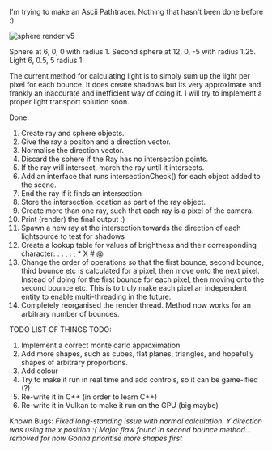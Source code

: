 I'm trying to make an Ascii Pathtracer. Nothing that hasn't been done before :)

![sphere render v5](https://github.com/Fullyverified/ASCII_PathTracer/assets/138776324/b26e0b26-7980-4926-b019-555dbdfc9e55)

Sphere at 6, 0, 0 with radius 1. Second sphere at 12, 0, -5 with radius 1.25. Light 6, 0.5, 5 radius 1.

The current method for calculating light is to simply sum up the light per pixel for each bounce.
It does create shadows but its very approximate and frankly an inaccurate and inefficient way of doing it.
I will try to implement a proper light transport solution soon. 

Done:
1. Create ray and sphere objects.
2. Give the ray a positon and a direction vector.
3. Normalise the direction vector.
4. Discard the sphere if the Ray has no intersection points.
5. If the ray will intersect, march the ray until it intersects.
6. Add an interface that runs intersectionCheck() for each object added to the scene.
7. End the ray if it finds an intersection
8. Store the intersection location as part of the ray object.
9. Create more than one ray, such that each ray is a pixel of the camera.
10. Print (render) the final output :)
11. Spawn a new ray at the intersection towards the direction of each lightsource to test for shadows
12. Create a lookup table for values of brightness and their corresponding character: . . , : ; * X # @
13. Change the order of operations so that the first bounce, second bounce, third bounce etc is calculated for a pixel, then move onto the next pixel.
    Instead of doing for the first bounce for each pixel, then moving onto the second bounce etc.
    This is to truly make each pixel an independent entity to enable multi-threading in the future.
14. Completely reorganised the render thread. Method now works for an arbitrary number of bounces. 

TODO LIST OF THINGS TODO:
1. Implement a correct monte carlo approximation
2. Add more shapes, such as cubes, flat planes, triangles, and hopefully shapes of arbitrary proportions.
3. Add colour
4. Try to make it run in real time and add controls, so it can be game-ified (?)
5. Re-write it in C++ (in order to learn C++)
6. Re-write it in Vulkan to make it run on the GPU (big maybe) 

Known Bugs:
*Fixed long-standing issue with normal calculation. Y direction was using the x position :(*
*Major flaw found in second bounce method... removed for now*
*Gonna prioritise more shapes first*
